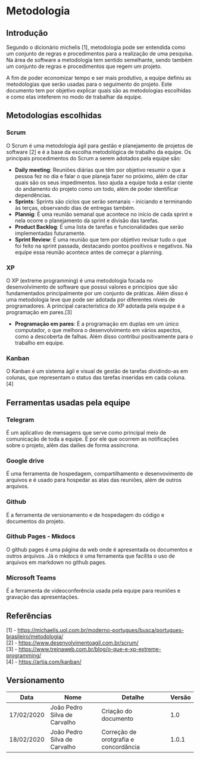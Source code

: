 # Metodologia

## Introdução

Segundo o dicionário michelis [1], metodologia pode ser entendida como um conjunto de regras e procedimentos para a realização de uma pesquisa. Na área de software a metodologia tem sentido semelhante, sendo também um conjunto de regras e procedimentos que regem um projeto.

A fim de poder economizar tempo e ser mais produtivo, a equipe definiu as metodologias que serão usadas para o seguimento do projeto. Este documento tem por objetivo explicar quais são as metodologias escolhidas e como elas inteferem no modo de trabalhar da equipe.

## Metodologias escolhidas

### Scrum

O Scrum é uma metodologia ágil para gestão e planejamento de projetos de software [2] e é a base da escolha metodológica de trabalho da equipe. Os principais procedimentos do Scrum a serem adotados pela equipe são:

 - **Daily meeting**: Reuniões diárias que têm por objetivo resumir o que a pessoa fez no dia e falar o que planeja fazer no próximo, além de citar quais são os seus impedimentos. Isso ajuda a equipe toda a estar ciente do andamento do projeto como um todo, além de poder identificar dependências.
 - **Sprints**: Sprints são ciclos que serão semanais - iniciando e terminando às terças, observando dias de entregas também.
 - **Plannig**: É uma reunião semanal que acontece no início de cada sprint e nela ocorre o planejamento da sprint e divisão das tarefas.
 - **Product Backlog**: É uma lista de tarefas e funcionalidades que serão implementadas futuramente.
 - **Sprint Review**: É uma reunião que tem por objetivo revisar tudo o que foi feito na sprint passada, destacando pontos positivos e negativos. Na equipe essa reunião acontece antes de começar a planning.

### XP

O XP (extreme programming) é uma metodologia focada no desenvolvimento de software que possui valores e princípios que são fundamentados principalmente por um conjunto de práticas. Além disso é uma metodologia leve que pode ser adotada por diferentes níveis de programadores. A principal característica do XP adotada pela equipe é a programação em pares.[3]

 - **Programação em pares**: É a programação em duplas em um único computador, o que melhora o desenvolvimento em vários aspectos, como a descoberta de falhas. Além disso contribui positivamente para o trabalho em equipe.

### Kanban

O Kanban é um sistema ágil e visual de gestão de tarefas dividindo-as em colunas, que representam o status das tarefas inseridas em cada coluna. [4]

## Ferramentas usadas pela equipe

### Telegram

É um aplicativo de mensagens que serve como principal meio de comunicação de toda a equipe. É por ele que ocorrem as notificações sobre o projeto, além das dailies de forma assíncrona.

### Google drive

É uma ferramenta de hospedagem, compartilhamento e desenvovimento de arquivos e é usado para hospedar as atas das reuniões, além de outros arquivos.

### Github

É a ferramenta de versionamento e de hospedagem do código e documentos do projeto.

### Github Pages - Mkdocs

O github pages é uma página da web onde é apresentada os documentos e outros arquivos. Já o mkdocs é uma ferramenta que facilita o uso de arquivos em markdown no github pages.

### Microsoft Teams

É a ferramenta de videoconferência usada pela equipe para reuniões e gravação das apresentações.

## Referências

[1] - https://michaelis.uol.com.br/moderno-portugues/busca/portugues-brasileiro/metodologia/  
[2] - https://www.desenvolvimentoagil.com.br/scrum/  
[3] - https://www.treinaweb.com.br/blog/o-que-e-xp-extreme-programming/  
[4] - https://artia.com/kanban/  

## Versionamento

| Data | Nome | Detalhe | Versão |
|------|------|---------|--------|
| 17/02/2020 | João Pedro Silva de Carvalho | Criação do documento | 1.0 |
| 18/02/2020 | João Pedro Silva de Carvalho | Correção de orotgrafia e concordância | 1.0.1 |